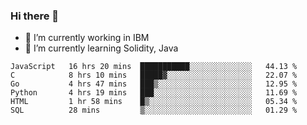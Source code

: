 ### Hi there 👋

<!--
**mathcodeman/mathcodeman** is a ✨ _special_ ✨ repository because its `README.md` (this file) appears on your GitHub profile.

Here are some ideas to get you started:

- 🔭 I’m currently working on ...
- 🌱 I’m currently learning ...
- 👯 I’m looking to collaborate on ...
- 🤔 I’m looking for help with ...
- 💬 Ask me about ...
- 📫 How to reach me: ...
- 😄 Pronouns: ...
- ⚡ Fun fact: ...
-->

- 🔭 I’m currently working in IBM
- 🌱 I’m currently learning Solidity, Java

<!--START_SECTION:waka-->

```text
JavaScript   16 hrs 20 mins  ███████████░░░░░░░░░░░░░░   44.13 %
C            8 hrs 10 mins   █████▓░░░░░░░░░░░░░░░░░░░   22.07 %
Go           4 hrs 47 mins   ███▒░░░░░░░░░░░░░░░░░░░░░   12.95 %
Python       4 hrs 19 mins   ███░░░░░░░░░░░░░░░░░░░░░░   11.69 %
HTML         1 hr 58 mins    █▒░░░░░░░░░░░░░░░░░░░░░░░   05.34 %
SQL          28 mins         ▒░░░░░░░░░░░░░░░░░░░░░░░░   01.29 %
```

<!--END_SECTION:waka-->
